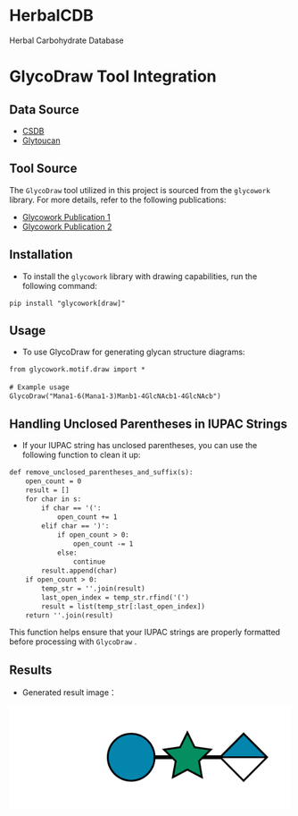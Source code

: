 # HerbalCDB
Herbal Carbohydrate Database 
# GlycoDraw Tool Integration

## Data Source

- [ CSDB ](http://csdb.glycoscience.ru/database/)
- [ Glytoucan ](https://glytoucan.org)

## Tool Source
The `GlycoDraw` tool utilized in this project is sourced from the `glycowork` library. For more details, refer to the following publications:

- [Glycowork Publication 1](https://academic.oup.com/glycob/article/31/10/1240/6311240?login=false)
- [Glycowork Publication 2](https://academic.oup.com/glycob/article/33/11/927/7232175)

## Installation
- To install the `glycowork` library with drawing capabilities, run the following command:

```shell
pip install "glycowork[draw]"
```
## Usage
- To use GlycoDraw for generating glycan structure diagrams:
```
from glycowork.motif.draw import *

# Example usage
GlycoDraw("Mana1-6(Mana1-3)Manb1-4GlcNAcb1-4GlcNAcb")
```
## Handling Unclosed Parentheses in IUPAC Strings

- If your IUPAC string has unclosed parentheses, you can use the following function to clean it up:
```
def remove_unclosed_parentheses_and_suffix(s):
    open_count = 0
    result = []
    for char in s:
        if char == '(':
            open_count += 1
        elif char == ')':
            if open_count > 0:
                open_count -= 1
            else:
                continue
        result.append(char)
    if open_count > 0:
        temp_str = ''.join(result)
        last_open_index = temp_str.rfind('(')
        result = list(temp_str[:last_open_index])
    return ''.join(result)
```
This function helps ensure that your IUPAC strings are properly formatted before processing with  `GlycoDraw` .
## Results
- Generated result image：

![本地图片](8d9cee810e3afe05d6e31dcd318969ec.svg)
